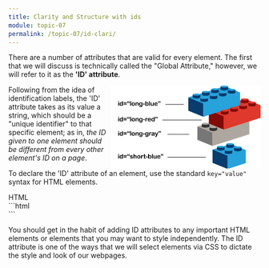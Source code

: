 ```yaml
---
title: Clarity and Structure with ids
module: topic-07
permalink: /topic-07/id-clari/
---
```


<div class="divider-heading"></div>

There are a number of attributes that are valid for every element. The first that we will discuss is technically called the "Global Attribute,"
however, we will refer to it as the **'ID' attribute**.

<div class="container-row">
  <img src="../img/legos-ids.png" alt="stacked building blocks with different id names" title="Each block has a unique name!" style="float: right; width: 300px; margin-top: 0;" />

  <p>Following from the idea of identification labels, the 'ID' attribute takes as its value a string, which should be a "unique identifier" to that specific element; as in, <i>the ID given to one element should be different from every other element's ID on a page</i>.</p>

  <p>To declare the 'ID' attribute of an element, use the standard <code>key="value"</code> syntax for HTML elements.</p>
</div>


<div id="code-heading">HTML</div>
```html
<div id="a-unique-id">

<div id="another-unique-id">
```

You should get in the habit of adding ID attributes to any important HTML elements or elements that you may want to style independently. The ID attribute is one of the ways that we will select elements via CSS to dictate the style and look of our webpages.
